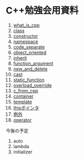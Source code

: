 # C++勉強会用資料

1. [what_is_cpp](/what_is_cpp/README.md)
1. [class](/class/README.md)
1. [constructor](/constructor/README.md)
1. [namespace](/namespace/README.md)
1. [code_separate](/code_separate/README.md)
1. [object_oriented](/object_oriented/README.md)
1. [inherit](/inherit/README.md)
1. [function_argument](/function_argument/README.md)
1. [new_and_delete](/new_and_delete/README.md)
1. [cast](/cast/README.md)
1. [static_function](/static_function/README.md)
1. [overload_override](/overload_override/README.md)
1. [c_from_cpp](/c_from_cpp/README.md)
1. [container](/container/README.md)
1. [template](/template/README.md)
1. [thisポインタ](/thispointer/README.md)
1. [例外](/exception/README.md)
1. [operator](/operator/README.md)


今後の予定

1. auto
1. lambda
1. initializer

